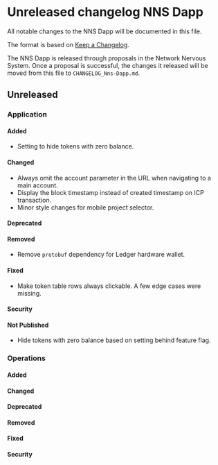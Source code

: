 
# Unreleased changelog NNS Dapp

All notable changes to the NNS Dapp will be documented in this file.

The format is based on [Keep a Changelog](https://keepachangelog.com/en/1.0.0/).

The NNS Dapp is released through proposals in the Network Nervous System. Once a
proposal is successful, the changes it released will be moved from this file to
`CHANGELOG_Nns-Dapp.md`.

## Unreleased

### Application

#### Added

* Setting to hide tokens with zero balance.

#### Changed

* Always omit the account parameter in the URL when navigating to a main account.
* Display the block timestamp instead of created timestamp on ICP transaction.
* Minor style changes for mobile project selector.

#### Deprecated

#### Removed

* Remove `protobuf` dependency for Ledger hardware wallet.

#### Fixed

* Make token table rows always clickable. A few edge cases were missing.

#### Security

#### Not Published

* Hide tokens with zero balance based on setting behind feature flag.

### Operations

#### Added

#### Changed

#### Deprecated

#### Removed

#### Fixed

#### Security
